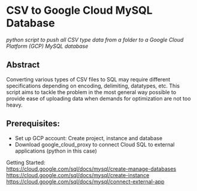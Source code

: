 # CSV to Google Cloud MySQL Database
*python script to push all CSV type data from a folder to a Google Cloud Platform (GCP) MySQL database*

## Abstract
Converting various types of CSV files to SQL may require different specifications depending on encoding, delimiting, datatypes, etc.
This script aims to tackle the problem in the most general way possible to provide ease of uploading data when demands for optimization are not too heavy.

## Prerequisites:
* Set up GCP account: Create project, instance and database
* Download google_cloud_proxy to connect Cloud SQL to external applications (python in this case)

Getting Started:  
https://cloud.google.com/sql/docs/mysql/create-manage-databases  
https://cloud.google.com/sql/docs/mysql/create-instance  
https://cloud.google.com/sql/docs/mysql/connect-external-app  


